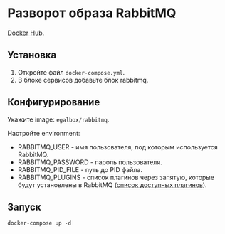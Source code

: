 # Разворот образа RabbitMQ

[Docker Hub](https://hub.docker.com/r/egalbox/rabbitmq).

## Установка

1. Откройте файл `docker-compose.yml`.
2. В блоке сервисов добавьте блок rabbitmq.

## Конфигурирование

Укажите image: `egalbox/rabbitmq`.

Настройте environment:
* RABBITMQ_USER - имя пользователя, под которым используется RabbitMQ.
* RABBITMQ_PASSWORD - пароль пользователя.
* RABBITMQ_PID_FILE - путь до PID файла.
* RABBITMQ_PLUGINS - список плагинов через запятую, которые будут установлены в RabbitMQ ([список доступных плагинов](https://www.rabbitmq.com/plugins.html)).

## Запуск

`docker-compose up -d`
